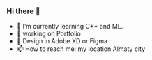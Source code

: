### Hi there 👋


- 🌱 I’m currently learning C++ and ML.
- 🔭               working on Portfolio
- 🎇 Design in Adobe XD or Figma
- 📫 How to reach me: my location Almaty city



<!--
**zsanzharko/zsanzharko** is a ✨ _special_ ✨ repository because its `README.md` (this file) appears on your GitHub profile.

Here are some ideas to get you started:

- 🔭 I’m currently working on ...
- 🌱 I’m currently learning ...
- 👯 I’m looking to collaborate on ...
- 🤔 I’m looking for help with ...
- 💬 Ask me about ...
- 📫 How to reach me: ...
- 😄 Pronouns: ...
- ⚡ Fun fact: ...
-->
